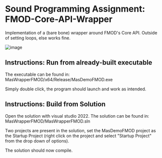 #  Sound Programming Assignment: FMOD-Core-API-Wrapper


Implementation of a (bare bone) wrapper around FMOD's Core API.
Outside of setting loops, else works fine.


![image](https://user-images.githubusercontent.com/32450751/188619595-96377e0d-ac16-48f6-933b-ed7e4dcbcd09.png)



## Instructions: Run from already-built executable

The executable can be found in: MasWrapperFMOD/x64/Release/MasDemoFMOD.exe

Simply double click, the program should launch and work as intended.



## Instructions: Build from Solution

Open the solution with visual studio 2022. The solution can be found in: MasWrapperFMOD/MasWrapperFMOD.sln

Two projects are present in the solution, set the MasDemoFMOD project as the Startup Project (right click on the project and select "Startup Project" from the drop down of options).

The solution should now compile.
